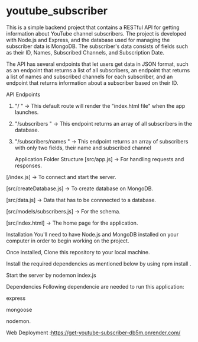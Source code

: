 # youtube_subscriber
This is a simple backend project that contains a RESTful API for getting information about YouTube channel subscribers. The project is developed with Node.js and Express, and the database used for managing the subscriber data is MongoDB. The subscriber's data consists of fields such as their ID, Names, Subscribed Channels, and Subscription Date.

The API has several endpoints that let users get data in JSON format, such as an endpoint that returns a list of all subscribers, an endpoint that returns a list of names and subscribed channels for each subscriber, and an endpoint that returns information about a subscriber based on their ID.

API Endpoints
1. "/ " -> This default route will render the "index.html file" when the app launches.
2. "/subscribers " -> This endpoint returns an array of all subscribers in the database.
3. "/subscribers/names " -> This endpoint returns an array of subscribers with only two fields, their name and subscribed channel

   Application Folder Structure
[src/app.js] -> For handling requests and responses.

[/index.js] -> To connect and start the server.

[src/createDatabase.js] -> To create database on MongoDB.

[src/data.js] -> Data that has to be connnected to a database.

[src/models/subscribers.js] -> For the schema.

[src/index.html] -> The home page for the application.



Installation
You'll need to have Node.js and MongoDB installed on your computer in order to begin working on the project.

Once installed, Clone this repository to your local machine.

Install the required dependencies as mentioned below by using npm install .

Start the server by nodemon index.js

Dependencies
Following dependencie are needed to run this application:

express

mongoose

nodemon.




Web Deployment :https://get-youtube-subscriber-db5m.onrender.com/

